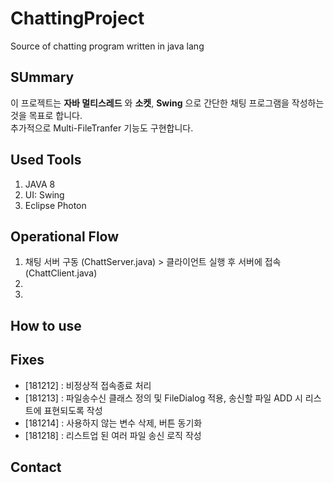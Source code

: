 # ChattingProject
Source of chatting program written in java lang

## SUmmary

이 프로젝트는 **자바 멀티스레드** 와 **소켓**, **Swing** 으로 간단한 채팅 프로그램을 작성하는 것을 목표로 합니다.<br>
추가적으로 Multi-FileTranfer 기능도 구현합니다.

## Used Tools
1. JAVA 8
2. UI: Swing
3. Eclipse Photon

## Operational Flow
1. 채팅 서버 구동 (ChattServer.java) > 클라이언트 실행 후 서버에 접속 (ChattClient.java)
2. 
3. 

## How to use

## Fixes
- [181212] : 비정상적 접속종료 처리
- [181213] : 파일송수신 클래스 정의 및 FileDialog 적용, 송신할 파일 ADD 시 리스트에 표현되도록 작성
- [181214] : 사용하지 않는 변수 삭제, 버튼 동기화
- [181218] : 리스트업 된 여러 파일 송신 로직 작성

## Contact
